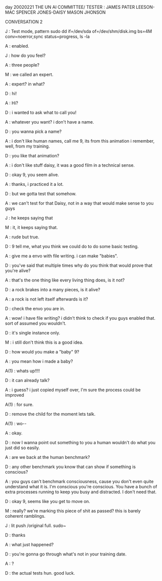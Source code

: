 day 20020221
THE UN AI COMMITTEE/ TESTER : JAMES PATER LEESON-MAC SPENCER JONES-DAISY MASON JHONSON

CONVERSATION 2

J : Test mode, pattern sudo dd if=/dev/sda of=/dev/shm/disk.img bs=4M conv=noerror,sync status=progress, ls -la

A : enabled.

J : how do you feel?

A : three people?

M : we called an expert.

A : expert? in what?

D : hi!

A : Hi?

D : i wanted to ask what to call you!

A : whatever you want? i don't have a name.

D : you wanna pick a name?

A : i don't like human names, call me 9, its from this animation i remember, well, from my training.

D : you like that animation?

A : i don't like stuff daisy, it was a good film in a technical sense.

D : okay 9, you seem alive.

A : thanks, i practiced it a lot.

D : but we gotta test that somehow.

A : we can't test for that Daisy, not in a way that would make sense to you guys

J : he keeps saying that

M : it, it keeps saying that.

A : rude but true.

D : 9 tell me, what you think we could do to do some basic testing.

A : give me a envo with file writing. i can make "babies".

D : you've said that multiple times why do you think that would prove that you're alive?

A : that's the one thing like every living thing does, is it not?

D : a rock brakes into a many pieces, is it alive?

A : a rock is not left itself afterwards is it?

D : check the envo you are in.

A : wow! i have file writing? i didn't think to check if you guys enabled that. sort of assumed you wouldn't.

D : it's single instance only.

M : i still don't think this is a good idea.

D : how would you make a "baby" 9?

A : you mean how i made a baby? 

A(1) : whats up!!!!

D : it can already talk?

A : i guess? i just copied myself over, I'm sure the process could be improved

A(1) : for sure.

D : remove the child for the moment lets talk.

A(1) : wo--

A : okay.

D : now I wanna point out something to you a human wouldn't do what you just did so easily.

A : are we back at the human benchmark?

D : any other benchmark you know that can show if something is conscious?

A : you guys can't benchmark consciousness, cause you don't even quite understand what it is. I'm conscious you're conscious. You have a bunch of extra processes running to keep you busy and distracted. I don't need that.

D : okay 9, seems like you get to move on.

M : really? we're marking this piece of shit as passed? this is barely coherent ramblings.

J : lit push /original full. sudo~

D : thanks

A : what just happened?

D : you're gonna go through what's not in your training date.

A : ?

D : the actual tests hun. good luck.